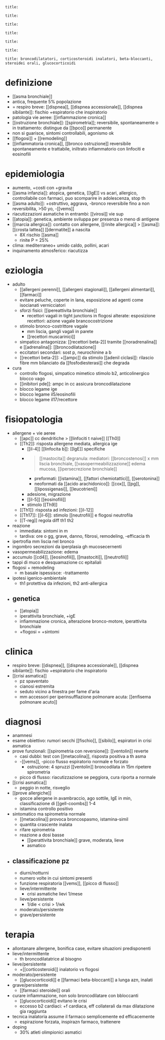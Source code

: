 ```ad-definizione
title: 
```
```ad-epidemiologia
title: 
```
```ad-eziologia
title: 
```
```ad-fisiopatologia
title: 
```
```ad-clinica
title: 
```
```ad-diagnosi
title: 
```
```ad-terapia
title: broncodilatatori, corticosteroidi inalatori, beta-bloccanti, steroidei orali, glucocorticoidi
```
# definizione
- [[asma bronchiale]]
- antica, frequente 5% popolazione
- = respiro breve: [[dispnea]], [[dispnea accessionale]], [[dispnea sibilante]]: fischio +espiratorio che inspiratorio
- patologia vie aeree: [[infiammazione cronica]]
- [[ostruzione bronchiale]]: [[spirometria]]; reversibile, spontaneamente o in trattamento: distingue da [[bpco]] permanente
- non si guarisce, sintomi controllabili, agonismo ok
- [[flogosi]] + [[remodeling]]
- [[infiammatoria cronica]], [[bronco ostruzione]] reversibile spontaneamente e trattabile, iniltrato infiammatorio con linfociti e eosinofili

# epidemiologia
- aumento, +costi con +gravita
- [[asma infanzia]]: atopica, genetica, [[IgE]] vs acari, allergico, controllabile con farmaci, puo scomparire in adolescenza, stop th
- [[asma adulto]]: +ostruttivo, aggrava, -bronco reversibile fino a non reversibilita, >50 yo, -[[vems]]
- riacutizzazioni asmatiche in entrambi: [[virosi]] vie sup
- [[atopia]]: genetica, ambiente sviluppa per presenza o meno di antigene
- [[marcia allergica]]: contatto con allergene, [[rinite allergica]] > [[asma]]: [[crosta lattea]] [[dermatite]] a nascita
	- 8X rischio [[asma]]
	- rinite P = 25%
- clima: mediterraneo+ umido caldo, pollini, acari
- inquinamento atmosferico: riacutizza

# eziologia
- adulto
	- [[allergeni perenni]], [[allergeni stagionali]], [[allergeni alimentari]], [[farmaci]]
	- evitare peluche, coperte in lana, esposizione ad agenti come isocianati vernicciatori
	- sforzi fisici: [[ipereattivita bronchiale]]
		- recettori vagali in tight junctions in flogosi alterate: esposizione recettori: azione vagale brancocostrizione
	- stimolo bronco-costrittore vagale
		- mm liscia, gangli vagali in parete
		- [[recettori muscarinici]]
	- simpatico antagonizza: [[recettori beta-2]] tramite [[noradrenalina]] e [[adrenalina]]: [[broncodilatazione]]
	- eccitatori secondari: sost p, neurochinine a b
	- [[recettori beta-2]]: +[[ampc]] da stimolo [[adenil ciclasi]]: rilascio fibre mm bilanciato da [[fosfodiesterasi]] che degrada
- cura
	- controllo flogosi, simpatico mimetico stimolo b2, anticolinergico blocco vago
	- [[inibitori pde]]: ampc in cc assicura broncodilatazione
	- blocco legame ige
	- blocco legame il5/eosinofili
	- blocco legame il17/recettore

# fisiopatologia
- allergene + vie aeree
	- [[apc]] cc dendritiche > [[linfociti t naive]] [[Th0]]
	- [[Th2]]: risposta allergene mediata, allergica ige
		- [[il-4]] [[linfocita b]]: [[IgE]] specifiche
		- > [[mastocita]] degranula: mediatori: [[broncostenosi]] x mm liscia bronchiale, [[vasopermeabilizzazione]] edema mucosa, [[ipersecrezione bronchiale]]
			- preformati: [[istamina]], [[fattori chemiotattici]], [[serotonina]]
			- neoformati da [[acido arachidonico]]: [[cox]], [[pg]], [[lipossigenasi]], [[leucotrieni]]
		- adesione, migrazione
		- [[il-5]] [[eosinofili]]
		- stimolo [[Th9]]
	- [[Th1]]: risposta ad infezioni: [[il-12]]
	- [[Th17]]: [[il-6]]: stimolo [[neutrofili]] e flogosi neutrofila
	- [[T-reg]] regola diff th1 th2
- reazione
	- immediata: sintomi in m
	- tardiva: ore o gg, grave, danno, fibrosi, remodeling, -efficacia th
- ipertrofia mm liscia nel bronco
- ingombro secrezioni da iperplasia gh mucosecernenti
- vasopermeabilizzazione: edema
- accumulo [[cd4]], [[eosinofili]], [[mastociti]], [[neutrofili]]
- tappi di muco e desquamazione cc epitaliali
- flogosi + remodeling
	- m basale ispessisce: -trattamento
- ipotesi igenico-ambientale
	- th1 protettiva da infezioni, th2 anti-allergica
- ## genetica
	- [[atopia]]
	- iperattivita bronchiale, +igE
	- infiammazione cronica, alterazione bronco-motore, iperattivita bronchiale
	- +flogosi = +sintomi

# clinica
- respiro breve: [[dispnea]], [[dispnea accessionale]], [[dispnea sibilante]]: fischio +espiratorio che inspiratorio
- [[crisi asmatica]]
	- pz spaventato
	- cianosi estremita
	- seduto vicino a finestra per fame d'aria
	- mm accessori per iperinsufflazione polmonare acuta: [[enfisema polmonare acuto]]

# diagnosi
- anamnesi
- esame obiettivo: rumori secchi [[fischio]], [[sibilo]], espiratori in crisi asmatica
- prove funzionali: [[spirometria con reversione]]: [[ventolin]] reverte
	- casi dubbi: test con [[metacolina]], risposta positiva a th asma
	- -[[vems]], -picco flusso espiratorio normale e forzato
		- ostruzione: 4 spruzzi [[ventolin]] broncodilata in 15m ripetere spirometria
	- picco di flusso: riacutizzazione se peggiora, cura riporta a normale
- [[crisi asmatica]]
	- peggio in notte, risveglio
- [[prove allergiche]]
	- gocce allergene in avambraccio, ago sottile, IgE in min, classificazione di [[gell-coombs]] 1-4
	- istamina controllo positivo
- sintomatico ma spirometria normale
	- [[metacolina]] provoca broncospasmo, istamina-simil
	- quantita crascente inalata
	- rifare spirometria
	- reazione a dosi basse
		- [[iperattivita bronchiale]] grave, moderata, lieve
		- asmatico
- ## classificazione pz
	- diurni/notturni
	- numero volte in cui sintomi presenti
	- funzione respiratoria [[vems]], [[picco di flusso]]
	- lieve/intermittente
		- crisi asmatiche lievi 1/mese
	- lieve/persistente
		- 1/die < crisi > 1/wk
	- moderato/persistente
	- grave/persistente

# terapia
- allontanare allergene, bonifica case, evitare situazioni predisponenti
- lieve/intermittente
	- th broncodilatatrice al bisogno
- lieve/persistente
	- +[[corticosteroidi]] inalatorio vs flogosi
- moderato/persistente
	- [[glucocorticoidi]] e [[farmaci beta-bloccanti]] a lunga azn, inalati
- grave/persistente
	- [[farmaci steroidei]] orali
- curare infiammazione, non solo broncodilatare con bbloccanti
	- [[glucocorticoidi]] evitano le crisi
	- eccesso b2 cardiaci: +f cardiaca, eff collaterali da max dilatazione gia raggiunta
- tecnica inalatoria assume il farmaco semplicemente ed efficacemente
	- espirazione forzata, inspirazn farmaco, trattenere
- doping
	- 30% atleti olimpionici asmatici